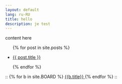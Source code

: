 ```yaml
---
layout: default
lang: ru-RU
title: hello
description: je test
---
```


content here

<ul class="entries">
  {% for post in site.posts %}
 
  <li>
    <a href="{{ post.url }}">
      <p>{{ post.title }}</p>
    </a>
  </li>
 
  {% endfor %}
</ul>
::
{% for b in site.BOARD %}
    <a href="{{ b.permalink }}">
      {{b.title}}
    </a>
{% endfor %}
::
